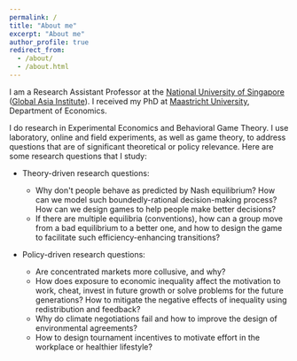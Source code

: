 ```yaml
---
permalink: /
title: "About me"
excerpt: "About me"
author_profile: true
redirect_from: 
  - /about/
  - /about.html
---
```


I am a Research Assistant Professor at the [National University of Singapore](https://www.nus.edu.sg/) ([Global Asia Institute](https://www.gai.nus.edu.sg/)). I received my PhD at [Maastricht University](http://www.maastrichtuniversity.nl/), Department of Economics.


I do research in Experimental Economics and Behavioral Game Theory. I use laboratory, online and field experiments, as well as game theory, to address questions that are of significant theoretical or policy relevance. Here are some research questions that I study:

- Theory-driven research questions:
  -  Why don't people behave as predicted by Nash equilibrium? How can we model such boundedly-rational decision-making process? How can we design games to help people make better decisions?
  -  If there are multiple equilibria (conventions), how can a group move from a bad equilibrium to a better one, and how to design the game to facilitate such efficiency-enhancing transitions?

- Policy-driven research questions:
  - Are concentrated markets more collusive, and why?
  - How does exposure to economic inequality affect the motivation to work, cheat, invest in future growth or solve problems for the future generations? How to mitigate the negative effects of inequality using redistribution and feedback?
  - Why do climate negotiations fail and how to improve the design of environmental agreements?
  - How to design tournament incentives to motivate effort in the workplace or healthier lifestyle? 
